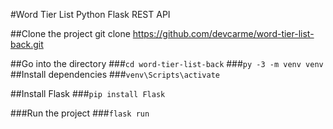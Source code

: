 #Word Tier List Python Flask REST API

##Clone the project
git clone https://github.com/devcarme/word-tier-list-back.git

##Go into the directory
###`cd word-tier-list-back`
###`py -3 -m venv venv`
##Install dependencies
###`venv\Scripts\activate`

##Install Flask
###`pip install Flask`

###Run the project
###`flask run`